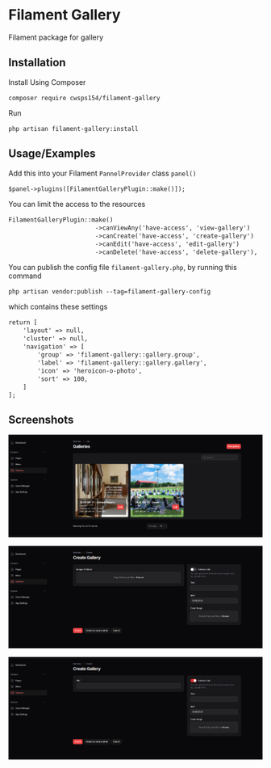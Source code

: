 
# Filament Gallery

Filament package for gallery

## Installation

Install Using Composer

```
composer require cwsps154/filament-gallery
```
Run

```
php artisan filament-gallery:install
```

## Usage/Examples

Add this into your Filament `PannelProvider` class `panel()`
```
$panel->plugins([FilamentGalleryPlugin::make()]);
```

You can limit the access to the resources
```
FilamentGalleryPlugin::make()
                        ->canViewAny('have-access', 'view-gallery')
                        ->canCreate('have-access', 'create-gallery')
                        ->canEdit('have-access', 'edit-gallery')
                        ->canDelete('have-access', 'delete-gallery'),

```

You can publish the config file `filament-gallery.php`, by running this command

```
php artisan vendor:publish --tag=filament-gallery-config
```

which contains these settings

```
return [
    'layout' => null,
    'cluster' => null,
    'navigation' => [
        'group' => 'filament-gallery::gallery.group',
        'label' => 'filament-gallery::gallery.gallery',
        'icon' => 'heroicon-o-photo',
        'sort' => 100,
    ]
];
```

## Screenshots

![Frontend Menu Screenshot Widget](screenshorts/list.png)

![Frontend Menu Screenshot Widget](screenshorts/create1.png)

![Frontend Menu Screenshot Widget](screenshorts/create2.png)
